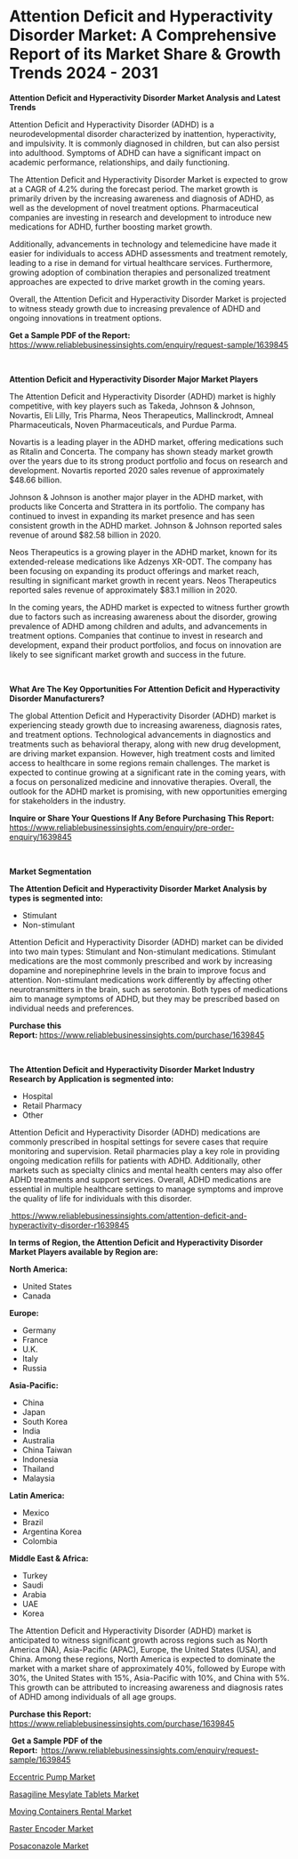 <p><h1>Attention Deficit and Hyperactivity Disorder Market: A Comprehensive Report of its Market Share & Growth Trends 2024 - 2031</h1></p><p><strong>Attention Deficit and Hyperactivity Disorder Market Analysis and Latest Trends</strong></p>
<p><p>Attention Deficit and Hyperactivity Disorder (ADHD) is a neurodevelopmental disorder characterized by inattention, hyperactivity, and impulsivity. It is commonly diagnosed in children, but can also persist into adulthood. Symptoms of ADHD can have a significant impact on academic performance, relationships, and daily functioning.</p><p>The Attention Deficit and Hyperactivity Disorder Market is expected to grow at a CAGR of 4.2% during the forecast period. The market growth is primarily driven by the increasing awareness and diagnosis of ADHD, as well as the development of novel treatment options. Pharmaceutical companies are investing in research and development to introduce new medications for ADHD, further boosting market growth.</p><p>Additionally, advancements in technology and telemedicine have made it easier for individuals to access ADHD assessments and treatment remotely, leading to a rise in demand for virtual healthcare services. Furthermore, growing adoption of combination therapies and personalized treatment approaches are expected to drive market growth in the coming years.</p><p>Overall, the Attention Deficit and Hyperactivity Disorder Market is projected to witness steady growth due to increasing prevalence of ADHD and ongoing innovations in treatment options.</p></p>
<p><strong>Get a Sample PDF of the Report:&nbsp;</strong> <a href="https://www.reliablebusinessinsights.com/enquiry/request-sample/1639845">https://www.reliablebusinessinsights.com/enquiry/request-sample/1639845</a></p>
<p>&nbsp;</p>
<p><strong>Attention Deficit and Hyperactivity Disorder Major Market Players</strong></p>
<p><p>The Attention Deficit and Hyperactivity Disorder (ADHD) market is highly competitive, with key players such as Takeda, Johnson & Johnson, Novartis, Eli Lilly, Tris Pharma, Neos Therapeutics, Mallinckrodt, Amneal Pharmaceuticals, Noven Pharmaceuticals, and Purdue Parma.</p><p>Novartis is a leading player in the ADHD market, offering medications such as Ritalin and Concerta. The company has shown steady market growth over the years due to its strong product portfolio and focus on research and development. Novartis reported 2020 sales revenue of approximately $48.66 billion.</p><p>Johnson & Johnson is another major player in the ADHD market, with products like Concerta and Strattera in its portfolio. The company has continued to invest in expanding its market presence and has seen consistent growth in the ADHD market. Johnson & Johnson reported sales revenue of around $82.58 billion in 2020.</p><p>Neos Therapeutics is a growing player in the ADHD market, known for its extended-release medications like Adzenys XR-ODT. The company has been focusing on expanding its product offerings and market reach, resulting in significant market growth in recent years. Neos Therapeutics reported sales revenue of approximately $83.1 million in 2020.</p><p>In the coming years, the ADHD market is expected to witness further growth due to factors such as increasing awareness about the disorder, growing prevalence of ADHD among children and adults, and advancements in treatment options. Companies that continue to invest in research and development, expand their product portfolios, and focus on innovation are likely to see significant market growth and success in the future.</p></p>
<p>&nbsp;</p>
<p><strong>What Are The Key Opportunities For Attention Deficit and Hyperactivity Disorder Manufacturers?</strong></p>
<p><p>The global Attention Deficit and Hyperactivity Disorder (ADHD) market is experiencing steady growth due to increasing awareness, diagnosis rates, and treatment options. Technological advancements in diagnostics and treatments such as behavioral therapy, along with new drug development, are driving market expansion. However, high treatment costs and limited access to healthcare in some regions remain challenges. The market is expected to continue growing at a significant rate in the coming years, with a focus on personalized medicine and innovative therapies. Overall, the outlook for the ADHD market is promising, with new opportunities emerging for stakeholders in the industry.</p></p>
<p><strong>Inquire or Share Your Questions If Any Before Purchasing This Report:</strong> <a href="https://www.reliablebusinessinsights.com/enquiry/pre-order-enquiry/1639845">https://www.reliablebusinessinsights.com/enquiry/pre-order-enquiry/1639845</a></p>
<p>&nbsp;</p>
<p><strong>Market Segmentation</strong></p>
<p><strong>The Attention Deficit and Hyperactivity Disorder Market Analysis by types is segmented into:</strong></p>
<p><ul><li>Stimulant</li><li>Non-stimulant</li></ul></p>
<p><p>Attention Deficit and Hyperactivity Disorder (ADHD) market can be divided into two main types: Stimulant and Non-stimulant medications. Stimulant medications are the most commonly prescribed and work by increasing dopamine and norepinephrine levels in the brain to improve focus and attention. Non-stimulant medications work differently by affecting other neurotransmitters in the brain, such as serotonin. Both types of medications aim to manage symptoms of ADHD, but they may be prescribed based on individual needs and preferences.</p></p>
<p><strong>Purchase this Report:&nbsp;</strong><a href="https://www.reliablebusinessinsights.com/purchase/1639845">https://www.reliablebusinessinsights.com/purchase/1639845</a></p>
<p>&nbsp;</p>
<p><strong>The Attention Deficit and Hyperactivity Disorder Market Industry Research by Application is segmented into:</strong></p>
<p><ul><li>Hospital</li><li>Retail Pharmacy</li><li>Other</li></ul></p>
<p><p>Attention Deficit and Hyperactivity Disorder (ADHD) medications are commonly prescribed in hospital settings for severe cases that require monitoring and supervision. Retail pharmacies play a key role in providing ongoing medication refills for patients with ADHD. Additionally, other markets such as specialty clinics and mental health centers may also offer ADHD treatments and support services. Overall, ADHD medications are essential in multiple healthcare settings to manage symptoms and improve the quality of life for individuals with this disorder.</p></p>
<p><a href="https://www.reliablebusinessinsights.com/attention-deficit-and-hyperactivity-disorder-r1639845">&nbsp;https://www.reliablebusinessinsights.com/attention-deficit-and-hyperactivity-disorder-r1639845</a></p>
<p><strong>In terms of Region, the Attention Deficit and Hyperactivity Disorder Market Players available by Region are:</strong></p>
<p>
    <p> <strong> North America: </strong>
        <ul>
            <li>United States</li>
            <li>Canada</li>
        </ul>
        </p> 
    <p> <strong> Europe: </strong>
        <ul>
            <li>Germany</li>
            <li>France</li>
            <li>U.K.</li>
            <li>Italy</li>
            <li>Russia</li>
        </ul>
        </p> 
    <p> <strong> Asia-Pacific: </strong>
        <ul>
            <li>China</li>
            <li>Japan</li>
            <li>South Korea</li>
            <li>India</li>
            <li>Australia</li>
            <li>China Taiwan</li>
            <li>Indonesia</li>
            <li>Thailand</li>
            <li>Malaysia</li>
        </ul>
        </p> 
    <p> <strong> Latin America: </strong>
        <ul>
            <li>Mexico</li>
            <li>Brazil</li>
            <li>Argentina Korea</li>
            <li>Colombia</li>
        </ul>
        </p> 
    <p> <strong> Middle East & Africa: </strong>
        <ul>
            <li>Turkey</li>
            <li>Saudi</li>
            <li>Arabia</li>
            <li>UAE</li>
            <li>Korea</li>
        </ul>
    </p>
    </p>
<p><p>The Attention Deficit and Hyperactivity Disorder (ADHD) market is anticipated to witness significant growth across regions such as North America (NA), Asia-Pacific (APAC), Europe, the United States (USA), and China. Among these regions, North America is expected to dominate the market with a market share of approximately 40%, followed by Europe with 30%, the United States with 15%, Asia-Pacific with 10%, and China with 5%. This growth can be attributed to increasing awareness and diagnosis rates of ADHD among individuals of all age groups.</p></p>
<p><strong>Purchase this Report: </strong><a href="https://www.reliablebusinessinsights.com/purchase/1639845">https://www.reliablebusinessinsights.com/purchase/1639845</a></p>
<p>&nbsp;<strong>Get a Sample PDF of the Report:&nbsp;&nbsp;</strong><a href="https://www.reliablebusinessinsights.com/enquiry/request-sample/1639845">https://www.reliablebusinessinsights.com/enquiry/request-sample/1639845</a></p>
<p><strong></strong></p>
<p><p><a href="https://medium.com/@norchellecan/eccentric-pump-market-report-by-product-type-human-driven-motor-driven-internal-combustion-engine-628404fde7ce">Eccentric Pump Market</a></p><p><a href="https://github.com/RoccoManning/Market-Research-Report-List-6/blob/main/rasagiline-mesylate-tablets-market.md">Rasagiline Mesylate Tablets Market</a></p><p><a href="https://medium.com/@max.sanderson5645/insights-into-the-moving-containers-rental-market-market-players-market-size-geographical-73b19a773a9f">Moving Containers Rental Market</a></p><p><a href="https://medium.com/@carlahoustonh51/raster-encoder-market-share-market-analysis-growth-trends-forecasts-for-period-from-2024-bb7082afe9f3">Raster Encoder Market</a></p><p><a href="https://github.com/ranaacryptoaddmin/Market-Research-Report-List-1/blob/main/posaconazole-market.md">Posaconazole Market</a></p></p>